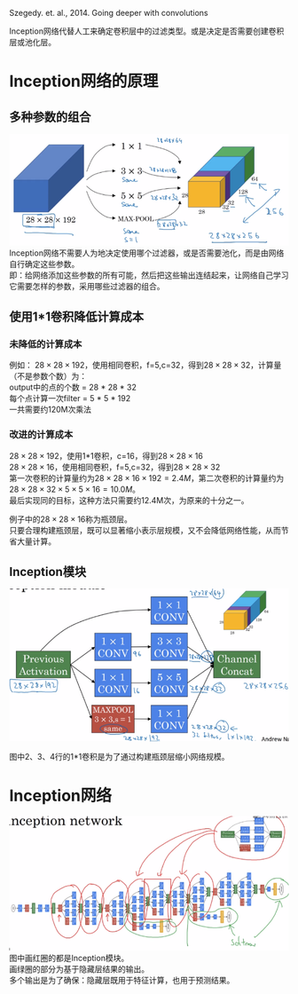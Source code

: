 Szegedy. et. al., 2014. Going deeper with convolutions  

Inception网络代替人工来确定卷积层中的过滤类型。或是决定是否需要创建卷积层或池化层。  

# Inception网络的原理

## 多种参数的组合

![](/assets/16.png)    
Inception网络不需要人为地决定使用哪个过滤器，或是否需要池化，而是由网络自行确定这些参数。  
即：给网络添加这些参数的所有可能，然后把这些输出连结起来，让网络自己学习它需要怎样的参数，采用哪些过滤器的组合。

## 使用1*1卷积降低计算成本

### 未降低的计算成本

例如： $28\times 28 \times 192$，使用相同卷积，f=5,c=32，得到$28\times 28\times 32$，计算量（不是参数个数）为：  
output中的点的个数 = 28 * 28 * 32  
每个点计算一次filter = 5 * 5 * 192  
一共需要约120M次乘法  

### 改进的计算成本

$28\times 28 \times 192$，使用1*1卷积，c=16，得到$28\times 28\times 16$  
$28\times 28 \times 16$，使用相同卷积，f=5,c=32，得到$28\times 28\times 32$  
第一次卷积的计算量约为$28 \times 28 \times 16 \times 192 = 2.4M$，第二次卷积的计算量约为$28\times 28 \times 32 \times 5 \times 5 \times 16 = 10.0M$。  
最后实现同的目标，这种方法只需要约12.4M次，为原来的十分之一。  

例子中的$28\times 28\times 16$称为瓶颈层。  
只要合理构建瓶颈层，既可以显著缩小表示层规模，又不会降低网络性能，从而节省大量计算。  

## Inception模块

![](/assets/17.png)    

图中2、3、4行的1*1卷积是为了通过构建瓶颈层缩小网络规模。  

# Inception网络

![](/assets/18.png)   
图中画红圈的都是Inception模块。  
画绿圈的部分为基于隐藏层结果的输出。  
多个输出是为了确保：隐藏层既用于特征计算，也用于预测结果。  